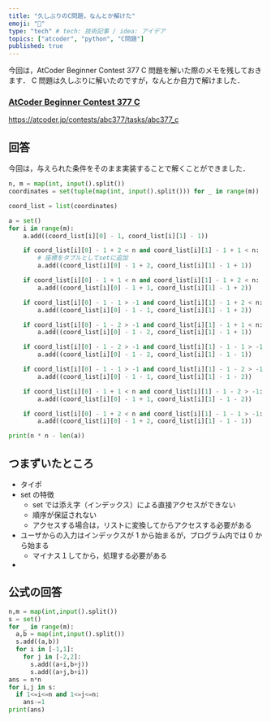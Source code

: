 ```yaml
---
title: "久しぶりのC問題，なんとか解けた"
emoji: "🫠"
type: "tech" # tech: 技術記事 / idea: アイデア
topics: ["atcoder", "python", "C問題"]
published: true
---
```


今回は，AtCoder Beginner Contest 377 C 問題を解いた際のメモを残しておきます．
C 問題は久しぶりに解いたのですが，なんとか自力で解けました．

### [AtCoder Beginner Contest 377 C](https://atcoder.jp/contests/abc377/tasks/abc377_c)

https://atcoder.jp/contests/abc377/tasks/abc377_c

## 回答

今回は，与えられた条件をそのまま実装することで解くことができました．

```python
n, m = map(int, input().split())
coordinates = set(tuple(map(int, input().split())) for _ in range(m))

coord_list = list(coordinates)

a = set()
for i in range(m):
    a.add((coord_list[i][0] - 1, coord_list[i][1] - 1))

    if coord_list[i][0] - 1 + 2 < n and coord_list[i][1] - 1 + 1 < n:
        # 座標をタプルとしてsetに追加
        a.add((coord_list[i][0] - 1 + 2, coord_list[i][1] - 1 + 1))

    if coord_list[i][0] - 1 + 1 < n and coord_list[i][1] - 1 + 2 < n:
        a.add((coord_list[i][0] - 1 + 1, coord_list[i][1] - 1 + 2))

    if coord_list[i][0] - 1 - 1 > -1 and coord_list[i][1] - 1 + 2 < n:
        a.add((coord_list[i][0] - 1 - 1, coord_list[i][1] - 1 + 2))

    if coord_list[i][0] - 1 - 2 > -1 and coord_list[i][1] - 1 + 1 < n:
        a.add((coord_list[i][0] - 1 - 2, coord_list[i][1] - 1 + 1))

    if coord_list[i][0] - 1 - 2 > -1 and coord_list[i][1] - 1 - 1 > -1:
        a.add((coord_list[i][0] - 1 - 2, coord_list[i][1] - 1 - 1))

    if coord_list[i][0] - 1 - 1 > -1 and coord_list[i][1] - 1 - 2 > -1:
        a.add((coord_list[i][0] - 1 - 1, coord_list[i][1] - 1 - 2))

    if coord_list[i][0] - 1 + 1 < n and coord_list[i][1] - 1 - 2 > -1:
        a.add((coord_list[i][0] - 1 + 1, coord_list[i][1] - 1 - 2))

    if coord_list[i][0] - 1 + 2 < n and coord_list[i][1] - 1 - 1 > -1:
        a.add((coord_list[i][0] - 1 + 2, coord_list[i][1] - 1 - 1))

print(n * n - len(a))
```

## つまずいたところ

- タイポ
- set の特徴
  - set では添え字（インデックス）による直接アクセスができない
  - 順序が保証されない
  - アクセスする場合は，リストに変換してからアクセスする必要がある
- ユーザからの入力はインデックスが 1 から始まるが，プログラム内では 0 から始まる
  - マイナス１してから，処理する必要がある
-

## 公式の回答

```python
n,m = map(int,input().split())
s = set()
for _ in range(m):
  a,b = map(int,input().split())
  s.add((a,b))
  for i in [-1,1]:
    for j in [-2,2]:
      s.add((a+i,b+j))
      s.add((a+j,b+i))
ans = n*n
for i,j in s:
  if 1<=i<=n and 1<=j<=n:
    ans-=1
print(ans)
```
